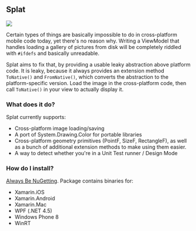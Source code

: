 ## Splat

![](http://f.cl.ly/items/1307401C3x2g3F2p2Z36/Logo.png)

Certain types of things are basically impossible to do in cross-platform
mobile code today, yet there's no reason why. Writing a ViewModel that handles
loading a gallery of pictures from disk will be completely riddled with
`#ifdefs` and basically unreadable. 

Splat aims to fix that, by providing a usable leaky abstraction above platform
code. It is leaky, because it always provides an extension method `ToNative()`
and `FromNative()`, which converts the abstraction to the platform-specific
version. Load the image in the cross-platform code, then call `ToNative()` in
your view to actually display it.

### What does it do?

Splat currently supports:

* Cross-platform image loading/saving
* A port of System.Drawing.Color for portable libraries
* Cross-platform geometry primitives (PointF, SizeF, RectangleF), as well as a bunch of 
  additional extension methods to make using them easier.
* A way to detect whether you're in a Unit Test runner / Design Mode

### How do I install?

[Always Be NuGetting](https://nuget.org/packages/Splat/). Package contains binaries for:

* Xamarin.iOS
* Xamarin.Android
* Xamarin.Mac
* WPF (.NET 4.5)
* Windows Phone 8
* WinRT
